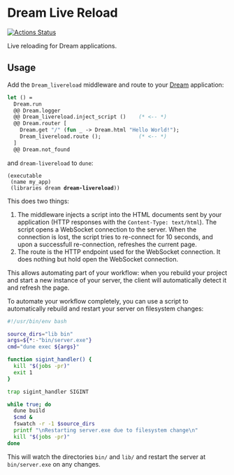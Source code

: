 # Dream Live Reload

[![Actions Status](https://github.com/tmattio/dream-livereload/workflows/CI/badge.svg)](https://github.com/tmattio/dream-livereload/actions)

Live reloading for Dream applications.

## Usage

Add the `Dream_livereload` middleware and route to your [Dream](https://github.com/aantron/dream) application:

```ocaml
let () =
  Dream.run
  @@ Dream.logger
  @@ Dream_livereload.inject_script ()    (* <-- *)
  @@ Dream.router [
    Dream.get "/" (fun _ -> Dream.html "Hello World!");
    Dream_livereload.route ();            (* <-- *)
  ]
  @@ Dream.not_found
```

and `dream-livereload` to `dune`:

<pre><code>(executable
 (name my_app)
 (libraries dream <b>dream-livereload</b>))
</code></pre>

This does two things:

1. The middleware injects a script into the HTML documents sent by your application (HTTP responses with the `Content-Type: text/html`). The script opens a WebSocket connection to the server. When the connection is lost, the script tries to re-connect for 10 seconds, and upon a successfull re-connection, refreshes the current page.
2. The route is the HTTP endpoint used for the WebSocket connection. It does nothing but hold open the WebSocket connection.

This allows automating part of your workflow: when you rebuild your project and start a new instance of your server, the client will automatically detect it and refresh the page.

To automate your workflow completely, you can use a script to automatically rebuild and restart your server on filesystem changes:

```bash
#!/usr/bin/env bash

source_dirs="lib bin"
args=${*:-"bin/server.exe"}
cmd="dune exec ${args}"

function sigint_handler() {
  kill "$(jobs -pr)"
  exit 1
}

trap sigint_handler SIGINT

while true; do
  dune build
  $cmd &
  fswatch -r -1 $source_dirs
  printf "\nRestarting server.exe due to filesystem change\n"
  kill "$(jobs -pr)"
done
```

This will watch the directories `bin/` and `lib/` and restart the server at `bin/server.exe` on any changes.
